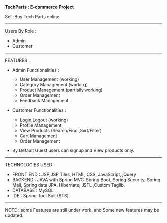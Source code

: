 **TechParts : E-commerce Project**

Sell-Buy Tech Parts online 

__________________________________________________________

Users By Role : 
  - Admin 
  - Customer
__________________________________________________________

FEATURES : 

- Admin Functionalities :
  - User Management (working)
  - Category Management (working)
  - Product Management (partially working)
  - Order Management
  - Feedback Management

- Customer Functionalities : 
  - Login,Logout (working)
  - Profile Management 
  - View Products (Search/Find ,Sort/Filter)
  - Cart Management
  - Order Management

- By Default Guest users can signup and View products only.
__________________________________________________________

TECHNOLOGIES USED :

- FRONT END :  JSP,JSP Tiles, HTML, CSS, JavaScript, jQuery
- BACKEND : JAVA with Spring MVC, Spring Boot, Spring Security, Spring Mail, Spring data JPA, Hibernate, JSTL ,Custom Taglib.
- DATABASE : MySQL
- IDE : Spring Tool Suit (STS).

__________________________________________________________

NOTE : some Features are still under work. and Some new features may be updated.
